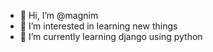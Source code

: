 - 👋 Hi, I’m @magnim
- 👀 I’m interested in learning new things
- 🌱 I’m currently learning django using python

<!---
magnim/magnim is a ✨ special ✨ repository because its `README.md` (this file) appears on your GitHub profile.
You can click the Preview link to take a look at your changes.
--->
